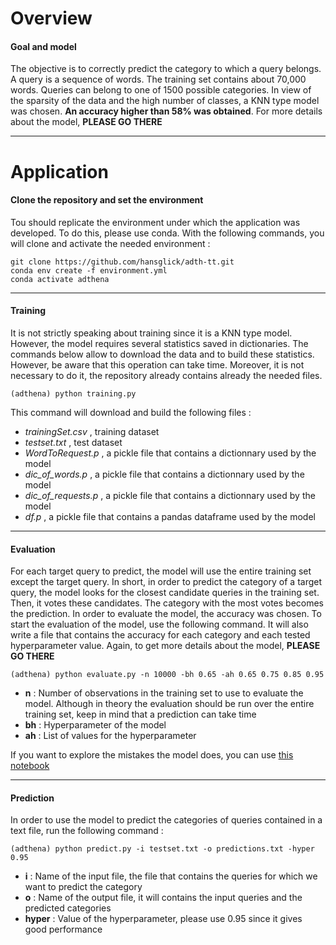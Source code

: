 # Overview

#### **Goal and model** 
The objective is to correctly predict the category to which a query belongs. A query is a sequence of words. The training set contains about 70,000 words. Queries can belong to one of 1500 possible categories. In view of the sparsity of the data and the high number of classes, a KNN type model was chosen. **An accuracy higher than 58% was obtained**. For more details about the model, **PLEASE GO THERE**


***

# Application


#### **Clone the repository and set the environment**
Tou should replicate the environment under which the application was developed. To do this, please use conda. With the following commands, you will clone and activate the needed environment :

```
git clone https://github.com/hansglick/adth-tt.git
conda env create -f environment.yml
conda activate adthena
```

***

#### **Training**

It is not strictly speaking about training since it is a KNN type model. However, the model requires several statistics saved in dictionaries. The commands below allow to download the data and to build these statistics. However, be aware that this operation can take time. Moreover, it is not necessary to do it, the repository already contains already the needed files.

```
(adthena) python training.py
```

This command will download and build the following files : 

 * *trainingSet.csv* , training dataset
 * *testset.txt* , test dataset
 * *WordToRequest.p* , a pickle file that contains a dictionnary used by the model
 * *dic_of_words.p* , a pickle file that contains a dictionnary used by the model
 * *dic_of_requests.p* , a pickle file that contains a dictionnary used by the model
 * *df.p* , a pickle file that contains a pandas dataframe used by the model

***

#### **Evaluation**

For each target query to predict, the model will use the entire training set except the target query. In short, in order to predict the category of a target query, the model looks for the closest candidate queries in the training set. Then, it votes these candidates. The category with the most votes becomes the prediction. In order to evaluate the model, the accuracy was chosen. To start the evaluation of the model, use the following command. It will also write a file that contains the accuracy for each category and each tested hyperparameter value. Again, to get more details about the model, **PLEASE GO THERE**

```
(adthena) python evaluate.py -n 10000 -bh 0.65 -ah 0.65 0.75 0.85 0.95
```
 * **n** : Number of observations in the training set to use to evaluate the model. Although in theory the evaluation should be run over the entire training set, keep in mind that a prediction can take time
 * **bh** : Hyperparameter of the model
 * **ah** : List of values for the hyperparameter

If you want to explore the mistakes the model does, you can use [this notebook](https://github.com/hansglick/adth-tt/blob/master/Exploring_mistakes.ipynb)

***

#### **Prediction**

In order to use the model to predict the categories of queries contained in a text file, run the following command : 

```
(adthena) python predict.py -i testset.txt -o predictions.txt -hyper 0.95
```
 * **i** : Name of the input file, the file that contains the queries for which we want to predict the category
 * **o** : Name of the output file, it will contains the input queries and the predicted categories
 * **hyper** : Value of the hyperparameter, please use 0.95 since it gives good performance

